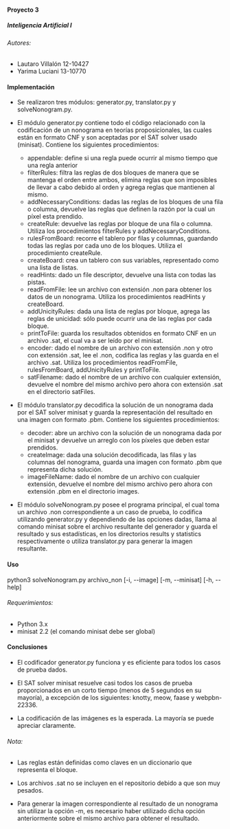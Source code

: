 #### Proyecto 3

##### Inteligencia Artificial I 

###### Autores:
* Lautaro Villalón 12-10427
* Yarima Luciani 13-10770


#### Implementación 

* Se realizaron tres módulos: generator.py, translator.py y solveNonogram.py.

* El módulo generator.py contiene todo el código relacionado con la codificación de un nonograma en teorías proposicionales, las cuales están en formato CNF y son aceptadas por el SAT solver usado (minisat). Contiene los siguientes procedimientos:
  * appendable: define si una regla puede ocurrir al mismo tiempo que una regla anterior
  * filterRules: filtra las reglas de dos bloques de manera que se mantenga el orden entre ambos, elimina reglas que son imposibles de llevar a cabo debido al orden y agrega reglas que mantienen al mismo. 
  * addNecessaryConditions: dadas las reglas de los bloques de una fila o columna, devuelve las reglas que definen la razón por la cual un píxel esta prendido. 
  * createRule: devuelve las reglas por bloque de una fila o columna. Utiliza los procedimientos filterRules y addNecessaryConditions. 
  * rulesFromBoard: recorre el tablero por filas y columnas, guardando todas las reglas por cada uno de los bloques. Utiliza el procedimiento createRule.
  * createBoard: crea un tablero con sus variables, representado como una lista de listas.
  * readHints: dado un file descriptor, devuelve una lista con todas las pistas. 
  * readFromFile: lee un archivo con extensión .non para obtener los datos de un nonograma. Utiliza los procedimientos readHints y createBoard. 
  * addUnicityRules: dada una lista de reglas por bloque, agrega las reglas de unicidad: sólo puede ocurrir una de las reglas por cada bloque. 
  * printToFile: guarda los resultados obtenidos en formato CNF en un archivo .sat, el cual va a ser leído por el minisat.  
  * encoder: dado el nombre de un archivo con extensión .non y otro con extensión .sat, lee el .non, codifica las reglas y las guarda en el archivo .sat. Utiliza los procedimientos readFromFile, rulesFromBoard, addUnicityRules y printToFile. 
  * satFilename: dado el nombre de un archivo con cualquier extensión, devuelve el nombre del mismo archivo pero ahora con extensión .sat en el directorio satFiles. 

 * El módulo translator.py decodifica la solución de un nonograma dada por el SAT solver minisat y guarda la representación del resultado en una imagen con formato .pbm. Contiene los siguientes procedimientos:
   * decoder: abre un archivo con la solución de un nonograma dada por el minisat y devuelve un arreglo con los píxeles que deben estar prendidos. 
   * createImage: dada una solución decodificada, las filas y las columnas del nonograma, guarda una imagen con formato .pbm que representa dicha solución. 
   * imageFileName: dado el nombre de un archivo con cualquier extensión, devuelve el nombre del mismo archivo pero ahora con extensión .pbm en el directorio images. 

* El módulo solveNonogram.py posee el programa principal, el cual toma un archivo .non correspondiente a un caso de prueba, lo codifica utilizando generator.py y dependiendo de las opciones dadas, llama al comando minisat sobre el archivo resultante del generador y guarda el resultado y sus estadísticas, en los directorios results y statistics respectivamente o utiliza translator.py para generar la imagen resultante. 


#### Uso

python3 solveNonogram.py archivo_non [-i, --image] [-m, --minisat] [-h, --help]

###### Requerimientos: 

* Python 3.x
* minisat 2.2 (el comando minisat debe ser global)


#### Conclusiones 

* El codificador generator.py funciona y es eficiente para todos los casos de prueba dados. 

* El SAT solver minisat resuelve casi todos los casos de prueba proporcionados en un corto tiempo (menos de 5 segundos en su mayoría), a excepción de los siguientes: knotty, meow, faase y webpbn-22336.  

* La codificación de las imágenes es la esperada. La mayoría se puede apreciar claramente. 


###### Nota: 

* Las reglas están definidas como claves en un diccionario que representa el bloque.

* Los archivos .sat no se incluyen en el repositorio debido a que son muy pesados. 

* Para generar la imagen correspondiente al resultado de un nonograma sin utilizar la opción -m, es necesario haber utilizado dicha opción anteriormente sobre el mismo archivo para obtener el resultado.
